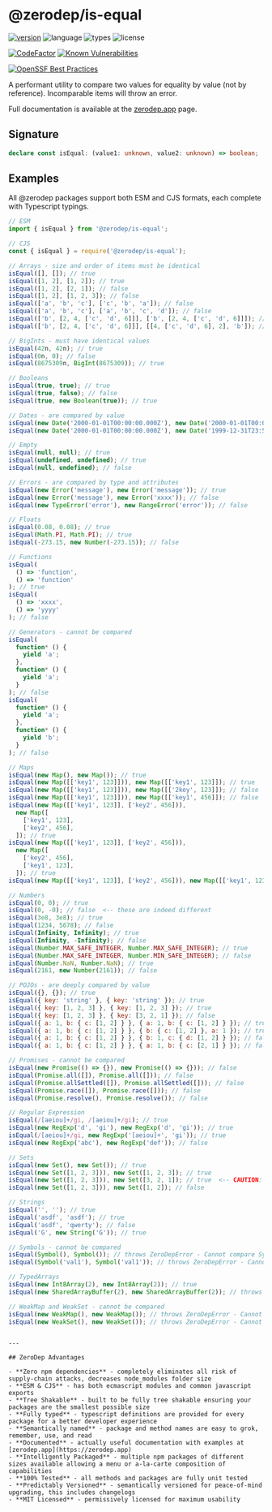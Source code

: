 # @zerodep/is-equal

[![version](https://img.shields.io/npm/v/@zerodep/is-equal?style=flat-square&color=blue)](https://www.npmjs.com/package/@zerodep/is-equal)
![language](https://img.shields.io/badge/typescript-100%25-blue?style=flat-square)
![types](https://img.shields.io/badge/types-included-blue?style=flat-square)
![license](https://img.shields.io/github/license/cdepage/zerodep?color=blue&style=flat-square)

[![CodeFactor](https://www.codefactor.io/repository/github/cdepage/zerodep/badge)](https://www.codefactor.io/repository/github/cdepage/zerodep)
[![Known Vulnerabilities](https://snyk.io/test/github/cdepage/zerodep/badge.svg)](https://snyk.io/test/github/cdepage/zerodep)

[![OpenSSF Best Practices](https://www.bestpractices.dev/projects/9225/badge)](https://www.bestpractices.dev/projects/9225)

A performant utility to compare two values for equality by value (not by reference). Incomparable items will throw an error.

Full documentation is available at the [zerodep.app](http://zerodep.app/#/is/equal) page.

## Signature

```typescript
declare const isEqual: (value1: unknown, value2: unknown) => boolean;
```

## Examples

All @zerodep packages support both ESM and CJS formats, each complete with Typescript typings.

```javascript
// ESM
import { isEqual } from '@zerodep/is-equal';

// CJS
const { isEqual } = require('@zerodep/is-equal');
```

```javascript
// Arrays - size and order of items must be identical
isEqual([], []); // true
isEqual([1, 2], [1, 2]); // true
isEqual([1, 2], [2, 1]); // false
isEqual([1, 2], [1, 2, 3]); // false
isEqual(['a', 'b', 'c'], ['c', 'b', 'a']); // false
isEqual(['a', 'b', 'c'], ['a', 'b', 'c', 'd']); // false
isEqual(['b', [2, 4, ['c', 'd', 6]]], ['b', [2, 4, ['c', 'd', 6]]]); // true
isEqual(['b', [2, 4, ['c', 'd', 6]]], [[4, ['c', 'd', 6], 2], 'b']); // false

// BigInts - must have identical values
isEqual(42n, 42n); // true
isEqual(0n, 0); // false
isEqual(8675309n, BigInt(8675309)); // true

// Booleans
isEqual(true, true); // true
isEqual(true, false); // false
isEqual(true, new Boolean(true)); // true

// Dates - are compared by value
isEqual(new Date('2000-01-01T00:00:00.000Z'), new Date('2000-01-01T00:00:00.000Z')); // true
isEqual(new Date('2000-01-01T00:00:00.000Z'), new Date('1999-12-31T23:59:59.999Z')); // false

// Empty
isEqual(null, null); // true
isEqual(undefined, undefined); // true
isEqual(null, undefined); // false

// Errors - are compared by type and attributes
isEqual(new Error('message'), new Error('message')); // true
isEqual(new Error('message'), new Error('xxxx')); // false
isEqual(new TypeError('error'), new RangeError('error')); // false

// Floats
isEqual(0.08, 0.08); // true
isEqual(Math.PI, Math.PI); // true
isEqual(-273.15, new Number(-273.15)); // false

// Functions
isEqual(
  () => 'function',
  () => 'function'
); // true
isEqual(
  () => 'xxxx',
  () => 'yyyy'
); // false

// Generators - cannot be compared
isEqual(
  function* () {
    yield 'a';
  },
  function* () {
    yield 'a';
  }
); // false
isEqual(
  function* () {
    yield 'a';
  },
  function* () {
    yield 'b';
  }
); // false

// Maps
isEqual(new Map(), new Map()); // true
isEqual(new Map([['key1', 123]])), new Map([['key1', 123]]); // true
isEqual(new Map([['key1', 123]])), new Map([['2key', 123]]); // false
isEqual(new Map([['key1', 123]])), new Map([['key1', 456]]); // false
isEqual(new Map([['key1', 123]], ['key2', 456])),
  new Map([
    ['key1', 123],
    ['key2', 456],
  ]); // true
isEqual(new Map([['key1', 123]], ['key2', 456])),
  new Map([
    ['key2', 456],
    ['key1', 123],
  ]); // true
isEqual(new Map([['key1', 123]], ['key2', 456])), new Map([['key1', 123]]); // false

// Numbers
isEqual(0, 0); // true
isEqual(0, -0); // false  <-- these are indeed different
isEqual(3e8, 3e8); // true
isEqual(1234, 5678); // false
isEqual(Infinity, Infinity); // true
isEqual(Infinity, -Infinity); // false
isEqual(Number.MAX_SAFE_INTEGER, Number.MAX_SAFE_INTEGER); // true
isEqual(Number.MAX_SAFE_INTEGER, Number.MIN_SAFE_INTEGER); // false
isEqual(Number.NaN, Number.NaN); // true
isEqual(2161, new Number(2161)); // false

// POJOs - are deeply compared by value
isEqual({}, {}); // true
isEqual({ key: 'string' }, { key: 'string' }); // true
isEqual({ key: [1, 2, 3] }, { key: [1, 2, 3] }); // true
isEqual({ key: [1, 2, 3] }, { key: [3, 2, 1] }); // false
isEqual({ a: 1, b: { c: [1, 2] } }, { a: 1, b: { c: [1, 2] } }); // true
isEqual({ a: 1, b: { c: [1, 2] } }, { b: { c: [1, 2] }, a: 1 }); // true
isEqual({ a: 1, b: { c: [1, 2] } }, { b: 1, c: { d: [1, 2] } }); // false
isEqual({ a: 1, b: { c: [1, 2] } }, { a: 1, b: { c: [2, 1] } }); // false

// Promises - cannot be compared
isEqual(new Promise(() => {}), new Promise(() => {})); // false
isEqual(Promise.all([]), Promise.all([])); // false
isEqual(Promise.allSettled([]), Promise.allSettled([])); // false
isEqual(Promise.race([]), Promise.race([])); // false
isEqual(Promise.resolve(), Promise.resolve()); // false

// Regular Expression
isEqual(/[aeiou]+/gi, /[aeiou]+/gi); // true
isEqual(new RegExp('d', 'gi'), new RegExp('d', 'gi')); // true
isEqual(/[aeiou]+/gi, new RegExp('[aeiou]+', 'gi')); // true
isEqual(new RegExp('abc'), new RegExp('def')); // false

// Sets
isEqual(new Set(), new Set()); // true
isEqual(new Set([1, 2, 3])), new Set([1, 2, 3]); // true
isEqual(new Set([1, 2, 3])), new Set([3, 2, 1]); // true  <-- CAUTION: sets are unordered
isEqual(new Set([1, 2, 3])), new Set([1, 2]); // false

// Strings
isEqual('', ''); // true
isEqual('asdf', 'asdf'); // true
isEqual('asdf', 'qwerty'); // false
isEqual('G', new String('G')); // true

// Symbols - cannot be compared
isEqual(Symbol(), Symbol()); // throws ZeroDepError - Cannot compare Symbol values
isEqual(Symbol('val1'), Symbol('val1')); // throws ZeroDepError - Cannot compare Symbol values

// TypedArrays
isEqual(new Int8Array(2), new Int8Array(2)); // true
isEqual(new SharedArrayBuffer(2), new SharedArrayBuffer(2)); // throws ZeroDepError - Cannot compare SharedArrayBuffer values

// WeakMap and WeakSet - cannot be compared
isEqual(new WeakMap(), new WeakMap()); // throws ZeroDepError - Cannot compare WeakMap values
isEqual(new WeakSet(), new WeakSet()); // throws ZeroDepError - Cannot compare WeakSet values
```

```

---

## ZeroDep Advantages

- **Zero npm dependencies** - completely eliminates all risk of supply-chain attacks, decreases node_modules folder size
- **ESM & CJS** - has both ecmascript modules and common javascript exports
- **Tree Shakable** - built to be fully tree shakable ensuring your packages are the smallest possible size
- **Fully typed** - typescript definitions are provided for every package for a better developer experience
- **Semantically named** - package and method names are easy to grok, remember, use, and read
- **Documented** - actually useful documentation with examples at [zerodep.app](https://zerodep.app)
- **Intelligently Packaged** - multiple npm packages of different sizes available allowing a menu or a-la-carte composition of capabilities
- **100% Tested** - all methods and packages are fully unit tested
- **Predictably Versioned** - semantically versioned for peace-of-mind upgrading, this includes changelogs
- **MIT Licensed** - permissively licensed for maximum usability
```
